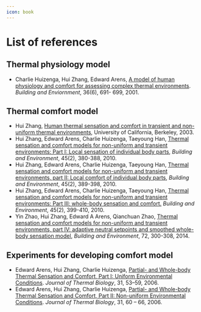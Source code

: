 ```yaml
---
icon: book
---
```


# List of references

## Thermal physiology model

* Charlie Huizenga, Hui Zhang, Edward Arens, [A model of human physiology and comfort for assessing complex thermal environments](http://escholarship.org/uc/item/3sq8z441). _Building and Enviornment_, 36(6), 691- 699, 2001.

## Thermal comfort model

* Hui Zhang, [Human thermal sensation and comfort in transient and non-uniform thermal environments](https://search.proquest.com/openview/1e8c648fa0725abca2d078fdf0b798d7/1?pq-origsite=gscholar\&cbl=18750\&diss=y), University of California, Berkeley, 2003.
* Hui Zhang, Edward Arens, Charlie Huizenga, Taeyoung Han, [Thermal sensation and comfort models for non-uniform and transient environments: Part I: Local sensation of individual body parts](https://www.sciencedirect.com/science/article/pii/S0360132309001607), _Building and Environment_, 45(2), 380-388, 2010.&#x20;
* Hui Zhang, Edward Arens, Charlie Huizenga, Taeyoung Han, [Thermal sensation and comfort models for non-uniform and transient environments, part II: Local comfort of individual body parts](https://www.sciencedirect.com/science/article/pii/S0360132309001620), _Building and Environment_, 45(2), 389-398, 2010.
* Hui Zhang, Edward Arens, Charlie Huizenga, Taeyoung Han, [Thermal sensation and comfort models for non-uniform and transient environments: Part III: whole-body sensation and comfort.](http://escholarship.org/uc/item/2tm289vb) _Building and Environment_, 45(2), 399-410, 2010.
* Yin Zhao, Hui Zhang, Edward A Arens, Qianchuan Zhao, [Thermal sensation and comfort models for non-uniform and transient environments, part IV: adaptive neutral setpoints and smoothed whole-body sensation model](https://www.sciencedirect.com/science/article/pii/S0360132313003181), _Building and Environment_, 72, 300-308, 2014.

## Experiments for developing comfort model

* Edward Arens, Hui Zhang, Charlie Huizenga, [Partial- and Whole-body Thermal Sensation and Comfort, Part I: Uniform Environmental Conditions](https://www.sciencedirect.com/science/article/pii/S0306456505001270). _Journal of Thermal Biology_, 31, 53–59, 2006.
* Edward Arens, Hui Zhang, Charlie Huizenga, [Partial- and Whole-body Thermal Sensation and Comfort, Part II: Non-uniform Environmental Conditions](https://www.sciencedirect.com/science/article/pii/S0306456505001233). _Journal of Thermal Biology_, 31, 60 – 66, 2006.
